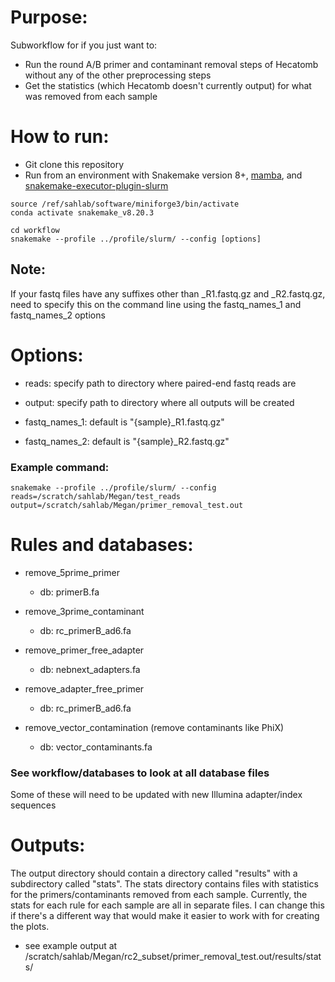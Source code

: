 # Purpose:
Subworkflow for if you just want to: 
- Run the round A/B primer and contaminant removal steps of Hecatomb without any of the other preprocessing steps
- Get the statistics (which Hecatomb doesn't currently output) for what was removed from each sample


# How to run:
- Git clone this repository
- Run from an environment with Snakemake version 8+, [mamba](https://anaconda.org/conda-forge/mamba), and [snakemake-executor-plugin-slurm](https://snakemake.github.io/snakemake-plugin-catalog/plugins/executor/slurm.html)

```
source /ref/sahlab/software/miniforge3/bin/activate
conda activate snakemake_v8.20.3
```

```
cd workflow
snakemake --profile ../profile/slurm/ --config [options]
```

## Note:

If your fastq files have any suffixes other than _R1.fastq.gz and _R2.fastq.gz, need to specify this on the command line using the fastq_names_1 and fastq_names_2 options

# Options:

 - reads: specify path to directory where paired-end fastq reads are

 - output: specify path to directory where all outputs will be created

 - fastq_names_1: default is "{sample}_R1.fastq.gz"

 - fastq_names_2: default is "{sample}_R2.fastq.gz"


### Example command:

```
snakemake --profile ../profile/slurm/ --config reads=/scratch/sahlab/Megan/test_reads output=/scratch/sahlab/Megan/primer_removal_test.out
```

# Rules and databases:
- remove_5prime_primer
  - db: primerB.fa
 
- remove_3prime_contaminant
  - db: rc_primerB_ad6.fa

- remove_primer_free_adapter
  - db: nebnext_adapters.fa
  
- remove_adapter_free_primer
  - db: rc_primerB_ad6.fa
  
- remove_vector_contamination (remove contaminants like PhiX)
  - db: vector_contaminants.fa 

### See workflow/databases to look at all database files
Some of these will need to be updated with new Illumina adapter/index sequences

# Outputs:

The output directory should contain a directory called "results" with a subdirectory called "stats". The stats directory contains files with statistics for the primers/contaminants removed from each sample.
Currently, the stats for each rule for each sample are all in separate files. I can change this if there's a different way that would make it easier to work with for creating the plots.

- see example output at /scratch/sahlab/Megan/rc2_subset/primer_removal_test.out/results/stats/
